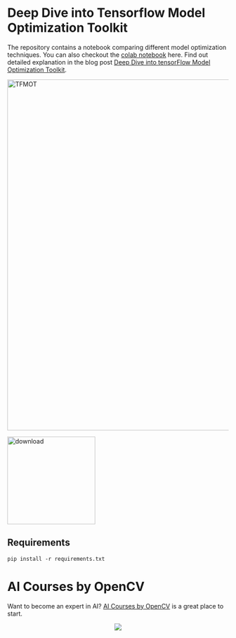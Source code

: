 # Deep Dive into Tensorflow Model Optimization Toolkit

The repository contains a notebook comparing different model optimization techniques. You can also checkout the [colab notebook](https://colab.research.google.com/github/spmallick/learnopencv/blob/master/A-Deep-Dive-into-Tensorflow-Model-Optimization/TensorFlow_Model_Optimization_Deeper_Dive_into_Model_Optimization.ipynb) here. Find out detailed explanation in the blog post [Deep Dive into tensorFlow Model Optimization Toolkit](https://learnopencv.com/deep-dive-into-tensorflow-model-optimization-toolkit/).

<img src="https://learnopencv.com/wp-content/uploads/2022/05/TFMOT-feature-image.jpg" alt="TFMOT" width="800">

[<img src="https://learnopencv.com/wp-content/uploads/2022/07/download-button-e1657285155454.png" alt="download" width="200">](https://www.dropbox.com/sh/12pxp55xd2jpahq/AAAdb3S-mp5r14eqzdybCONva?dl=1)

## Requirements

```
pip install -r requirements.txt
```

# AI Courses by OpenCV

Want to become an expert in AI? [AI Courses by OpenCV](https://opencv.org/courses/) is a great place to start.

<a href="https://opencv.org/courses/">
<p align="center"> 
<img src="https://learnopencv.com/wp-content/uploads/2023/01/AI-Courses-By-OpenCV-Github.png">
</p>
</a>